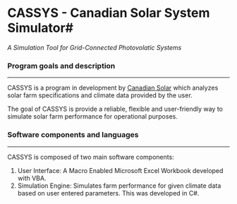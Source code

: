 # CASSYS - Canadian Solar System Simulator#
*A Simulation Tool for Grid-Connected Photovolatic Systems*
 
 
### Program goals and description ##
---------------------------------------
 
CASSYS is a program in development by [Canadian Solar](http://www.canadiansolar.com/ "Canadian Solar") which analyzes solar farm specifications and climate data provided by the user. 

The goal of CASSYS is provide a reliable, flexible and user-friendly way to simulate solar farm performance for operational purposes.  

### Software components and languages ##
----------------------------------------
CASSYS is composed of two main software components: 

 1. User Interface: A Macro Enabled Microsoft Excel Workbook developed with VBA.
 2. Simulation Engine: Simulates farm performance for given climate data based on user entered parameters. This was developed in C#.



